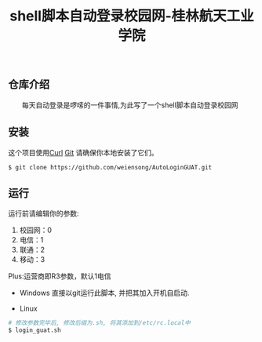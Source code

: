 # 
<h1 align="center">shell脚本自动登录校园网-桂林航天工业学院</h1>

<p align="center">
<img src="https://img.shields.io/badge/license_-MIT-green" alt=""> <img src="https://img.shields.io/badge/shell-blue" alt=""> <img src="https://img.shields.io/badge/curl-blue" alt=""> 
</p>

## 仓库介绍

&emsp;&emsp;每天自动登录是啰嗦的一件事情,为此写了一个shell脚本自动登录校园网

## 安装

这个项目使用[Curl](https://curl.se/) [Git](https://git-scm.com/) 请确保你本地安装了它们。

```shell
$ git clone https://github.com/weiensong/AutoLoginGUAT.git
```

## 运行

运行前请编辑你的参数:
1. 校园网：0
2. 电信：1
3. 联通：2
4. 移动：3
   
Plus:运营商即R3参数，默认1电信

- Windows
  直接以git运行此脚本, 并把其加入开机自启动.

- Linux
```sh
# 修改参数完毕后, 修改后缀为.sh, 将其添加到/etc/rc.local中
$ login_guat.sh
```




